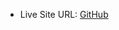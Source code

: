 
- Live Site URL: [GitHub](https://shaikkhaleelahmad.github.io/FrontendMentor-Challenge---Results-Summary-Component/)

